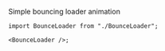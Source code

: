 Simple bouncing loader animation

```tsx
import BounceLoader from "./BounceLoader";

<BounceLoader />;
```
